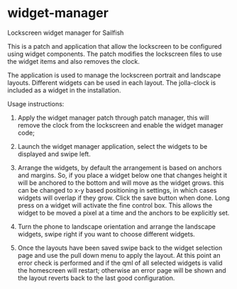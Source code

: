 # widget-manager
Lockscreen widget manager for Sailfish

This is a patch and application that allow the lockscreen to be configured using widget components. The patch modifies the lockscreen files to use the widget items and also removes the clock.

The application is used to manage the lockscreen portrait and landscape layouts. Different widgets can be used in each layout. The jolla-clock is included as a widget in the installation.

Usage instructions:
1) Apply the widget manager patch through patch manager, this will remove the clock from the lockscreen and enable the widget manager code;

2) Launch the widget manager application, select the widgets to be displayed and swipe left.

3) Arrange the widgets, by default the arrangement is based on anchors and margins.  So, if you place a widget below one that changes height it will be anchored to the bottom and will move as the widget grows. this can be changed to x-y based positioning in settings, in which cases widgets will overlap if they grow. Click the save button when done. Long press on a widget will activate the fine control box. This allows the widget to be moved a pixel at a time and the anchors to be explicitly set. 

4) Turn the phone to landscape orientation and arrange the landscape widgets, swipe right if you want to choose different widgets.

5) Once the layouts have been saved swipe back to the widget selection page and use the pull down menu to apply the layout. At this point an error check is performed and if the qml of all selected widgets is valid the homescreen will restart; otherwise an error page will be shown and the layout reverts back to the last good configuration.